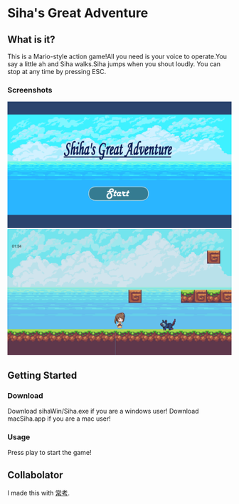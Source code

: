 # Siha's Great Adventure

## What is it?
This is a Mario-style action game!All you need is your voice to operate.You say a little ah and Siha walks.Siha jumps when you shout loudly.
You can stop at any time by pressing ESC.

### Screenshots

![title_image](./screenshots/title.png)
![gameplay_image](./screenshots/gameplay.png)


## Getting Started

### Download

Download sihaWin/Siha.exe if you are a windows user!
Download macSiha.app if you are a mac user!

### Usage

Press play to start the game!

## Collabolator

I made this with [常考](https://github.com/joko0811).

